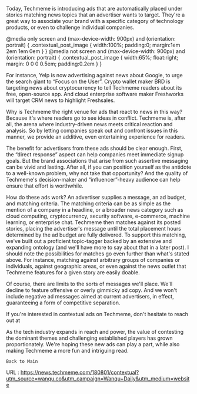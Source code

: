   
Today, Techmeme is introducing ads that are automatically placed under stories matching news topics that an advertiser wants to target. They're a great way to associate your brand with a specific category of technology products, or even to challenge individual companies.
  
    

@media only screen and (max-device-width: 900px) and (orientation: portrait) {
.contextual_post_image { width:100%; padding:0; margin:1em 2em 1em 0em }
}
@media not screen and (max-device-width: 900px) and (orientation: portrait) {
.contextual_post_image { width:65%; float:right; margin: 0 0 0 0.5em; padding:0.2em }
}


For instance, Yelp is now advertising against news about Google, to urge the search giant to “Focus on the User”. Crypto wallet maker BRD is targeting news about cryptocurrency to tell Techmeme readers about its free, open-source app. And cloud enterprise software maker Freshworks will target CRM news to highlight Freshsales.
  
    
Why is Techmeme the right venue for ads that react to news in this way? Because it's where readers go to see ideas in conflict. Techmeme is, after all, the arena where industry-driven news meets critical reaction and analysis. So by letting companies speak out and confront issues in this manner, we provide an additive, even entertaining experience for readers.
  
    
The benefit for advertisers from these ads should be clear enough. First, the “direct response” aspect can help companies meet immediate signup goals. But the brand associations that arise from such assertive messaging can be vivid and lasting. After all, if you can position yourself as the antidote to a well-known problem, why not take that opportunity? And the quality of Techmeme's decision-maker and “influencer”-heavy audience can help ensure that effort is worthwhile.
  
    
How do these ads work? An advertiser supplies a message, an ad budget, and matching criteria. The matching criteria can be as simple as the mention of a company in a headline, or a broader news category such as cloud computing, cryptocurrency, security software, e-commerce, machine learning, or enterprise chat. Techmeme then matches against its posted stories, placing the advertiser's message until the total placement hours determined by the ad budget are fully delivered. To support this matching, we've built out a proficient topic-tagger backed by an extensive and expanding ontology (and we'll have more to say about that in a later post). I should note the possibilities for matches go even further than what's stated above. For instance, matching against arbitrary groups of companies or individuals, against geographic areas, or even against the news outlet that Techmeme features for a given story are easily doable.
  
    
Of course, there are limits to the sorts of messages we'll place. We'll decline to feature offensive or overly gimmicky ad copy. And we won't include negative ad messages aimed at current advertisers, in effect, guaranteeing a form of competitive separation.
  
    
If you're interested in contextual ads on Techmeme, don't hesitate to reach out at
  
    
As the tech industry expands in reach and power, the value of contesting the dominant themes and challenging established players has grown proportionately. We're hoping these new ads can play a part, while also making Techmeme a more fun and intriguing read.
  
    Back to Main  
    
  URL : https://news.techmeme.com/180801/contextual?utm_source=wanqu.co&utm_campaign=Wanqu+Daily&utm_medium=website